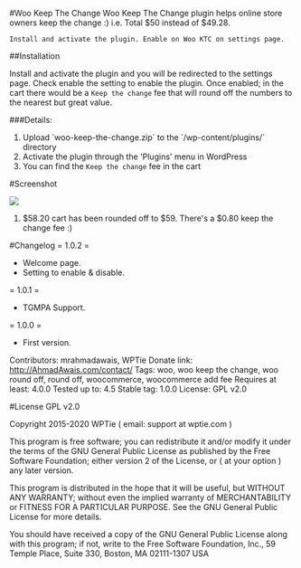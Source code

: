 #Woo Keep The Change
Woo Keep The Change plugin helps online store owners keep the change :) i.e. Total $50 instead of $49.28.

`Install and activate the plugin. Enable on Woo KTC on settings page.`


##Installation

Install and activate the plugin and you will be redirected to the settings page. Check enable the setting to enable the plugin. Once enabled; in the cart there would be a `Keep the change` fee that will round off the numbers to the nearest but great value.

###Details:

1. Upload \`woo-keep-the-change.zip\` to the \`/wp-content/plugins/\` directory
1. Activate the plugin through the 'Plugins' menu in WordPress
1. You can find the `Keep the change` fee in the cart


#Screenshot

![](https://i.imgur.com/jxptgkb.png)
1. $58.20 cart has been rounded off to $59. There's a $0.80 keep the change fee :)

#Changelog
= 1.0.2 =
* Welcome page.
* Setting to enable & disable.

= 1.0.1 =
* TGMPA Support.

= 1.0.0 =
* First version.

Contributors: mrahmadawais, WPTie
Donate link: http://AhmadAwais.com/contact/
Tags: woo, woo keep the change, woo round off, round off, woocommerce, woocommerce add fee
Requires at least: 4.0.0
Tested up to: 4.5
Stable tag: 1.0.0
License: GPL v2.0


#License
GPL v2.0

Copyright 2015-2020 WPTie ( email: support at wptie.com )

This program is free software; you can redistribute it and/or modify
it under the terms of the GNU General Public License as published by
the Free Software Foundation; either version 2 of the License, or
( at your option ) any later version.

This program is distributed in the hope that it will be useful,
but WITHOUT ANY WARRANTY; without even the implied warranty of
MERCHANTABILITY or FITNESS FOR A PARTICULAR PURPOSE.  See the
GNU General Public License for more details.

You should have received a copy of the GNU General Public License
along with this program; if not, write to the Free Software
Foundation, Inc., 59 Temple Place, Suite 330, Boston, MA  02111-1307  USA
